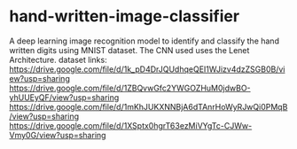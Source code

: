 # hand-written-image-classifier
A deep learning image recognition model to identify and classify the hand written digits using MNIST dataset.
The CNN used uses the Lenet Architecture.
dataset links:
https://drive.google.com/file/d/1k_pD4DrJQUdhqeQEI1WJizv4dzZSGB0B/view?usp=sharing
https://drive.google.com/file/d/1ZBQvwGfc2YWGOZHuM0jdwBO-yhUUEyQF/view?usp=sharing
https://drive.google.com/file/d/1mKhJUKXNNBjA6dTAnrHoWyRJwQi0PMqB/view?usp=sharing
https://drive.google.com/file/d/1XSptx0hgrT63ezMiVYgTc-CJWw-Vmy0G/view?usp=sharing
